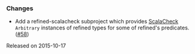 ### Changes

* Add a refined-scalacheck subproject which provides
  [ScalaCheck][scalacheck] `Arbitrary` instances of refined types for
  some of refined's predicates. ([#58])

[#58]: https://github.com/fthomas/refined/issues/58
[scalacheck]: http://scalacheck.org/

Released on 2015-10-17
